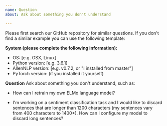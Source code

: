 ```yaml
---
name: Question
about: Ask about something you don't understand

---
```


Please first search our GitHub repository for similar questions.  If you don't find a similar example you can use the following template:

**System (please complete the following information):**
 - OS: [e.g. OSX, Linux]
 - Python version: [e.g. 3.6.1]
 - AllenNLP version: [e.g. v0.7.2, or "I installed from master"]
 - PyTorch version: (if you installed it yourself)

**Question**
Ask about something you don't understand, such as:

* How can I retrain my own ELMo language model?

* I'm working on a sentiment classification task and I would like to discard sentences that are longer than 1200 characters (my sentences vary from 400 characters to 1400+).  How can I configure my model to discard long sentences?
